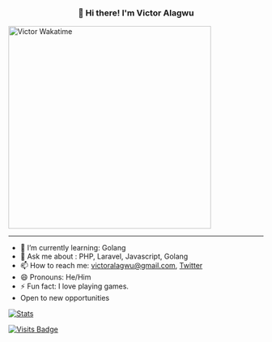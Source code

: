 <h3 align="center">👋 Hi there! I'm Victor Alagwu</h3>


[<img src="https://wakatime.com/share/@VictorAlagwu/d8078e42-dd33-4b53-927f-ed4999e889fe.svg" alt='Victor Wakatime' height='400'>](https://github.com/victoralagwu)

---
- 🌱 I’m currently learning: Golang
- 💬 Ask me about : PHP, Laravel, Javascript, Golang
- 📫 How to reach me: victoralagwu@gmail.com, [Twitter](https://twitter.com/victoralagwu)
- 😄 Pronouns: He/Him
- ⚡ Fun fact: I love playing games.
- Open to new opportunities 


[![Stats](https://github-readme-stats.vercel.app/api?username=victoralagwu&show_icons=true&theme=light)](https://github-readme-stats.vercel.app/api?username=victoralagwu&show_icons=true&theme=light)

[![Visits Badge](https://badges.pufler.dev/visits/victoralagwu/victoralagwu)](https://badges.pufler.dev/visits/victoralagwu/victoralagwu)
